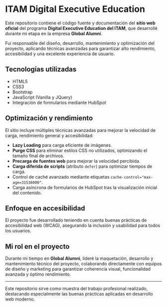 # ITAM Digital Executive Education

Este repositorio contiene el código fuente y documentación del **sitio web oficial** del programa **Digital Executive Education del ITAM**, que desarrollé durante mi etapa en la empresa **Global Alumni**.

Fui responsable del diseño, desarrollo, mantenimiento y optimización del proyecto, aplicando técnicas avanzadas para garantizar alto rendimiento, accesibilidad y una excelente experiencia de usuario.

## Tecnologías utilizadas

- HTML5
- CSS3
- Bootstrap
- JavaScript (Vanilla y JQuery)
- Integración de formularios mediante HubSpot

## Optimización y rendimiento

El sitio incluye múltiples técnicas avanzadas para mejorar la velocidad de carga, rendimiento general y accesibilidad:

- **Lazy Loading** para carga eficiente de imágenes.
- **Purge CSS** para eliminar estilos CSS no utilizados, optimizando el tamaño final de archivos.
- **Precarga de fuentes web** para mejorar la velocidad percibida.
- **Carga diferida de scripts** (atributo `defer`) para optimizar tiempos de carga.
- Control de caché avanzado mediante etiquetas `cache-control="max-age=31536000"`.
- Carga asíncrona de formularios de HubSpot tras la visualización inicial del contenido.

## Enfoque en accesibilidad

El proyecto fue desarrollado teniendo en cuenta buenas prácticas de accesibilidad web (WCAG), asegurando la inclusión y usabilidad para todos los usuarios.

## Mi rol en el proyecto

Durante mi tiempo en **Global Alumni**, lideré la maquetación, desarrollo y mantenimiento técnico del proyecto, colaborando directamente con equipos de diseño y marketing para garantizar coherencia visual, funcionalidad avanzada y óptimo rendimiento.

---

Este repositorio sirve como muestra del trabajo profesional realizado, destacando especialmente las buenas prácticas aplicadas en desarrollo web moderno.
